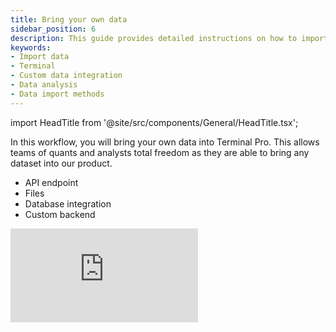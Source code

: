 ```yaml
---
title: Bring your own data
sidebar_position: 6
description: This guide provides detailed instructions on how to import your own data into Terminal using various methods. This allows for greater flexibility and customization in data analysis.
keywords:
- Import data
- Terminal
- Custom data integration
- Data analysis
- Data import methods
---
```


import HeadTitle from '@site/src/components/General/HeadTitle.tsx';

<HeadTitle title="Bring your own data | OpenBB Terminal Docs" />

In this workflow, you will bring your own data into Terminal Pro. This allows teams of quants and analysts total freedom as they are able to bring any dataset into our product.

- API endpoint
- Files
- Database integration
- Custom backend

<div style={{display: 'flex', justifyContent: 'center'}}>
    <iframe
        style={{width: '800px', height: '450px', display: 'block', margin: '0 auto'}}
        src="https://www.youtube.com/watch?v=rjqrUOXdpbs&list=PLXcRIKcHAUP7jkDYYyjD_L9O_9KRo5Amh&index=1&ab_channel=OpenBB"
        title="YouTube video player"
        frameBorder="0"
        allow="accelerometer; autoplay; clipboard-write; encrypted-media; gyroscope; picture-in-picture; web-share"
    />
</div>
